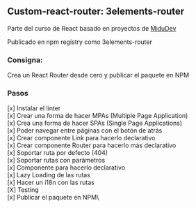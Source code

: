 
## Custom-react-router: 3elements-router
Parte del curso de React basado en proyectos de  [MiduDev](https://github.com/midudev/aprendiendo-react/tree/master/projects/07-midu-router)

Publicado en npm registry como 3elements-router

### Consigna:
Crea un React Router desde cero y publicar el paquete en NPM
### Pasos
 [x] Instalar el linter\
 [x] Crear una forma de hacer MPAs (Multiple Page Application)\
 [x] Crea una forma de hacer SPAs (Single Page Applications)\
 [x] Poder navegar entre páginas con el botón de atrás\
 [x] Crear componente Link para hacerlo declarativo\
 [x] Crear componente Router para hacerlo más declarativo\
 [x] Soportar ruta por defecto (404)\
 [x] Soportar rutas con parámetros\
 [x] Componente para hacerlo declarativo\
 [x] Lazy Loading de las rutas\
 [x] Hacer un i18n con las rutas\
 [X] Testing\
 [x] Publicar el paquete en NPM\